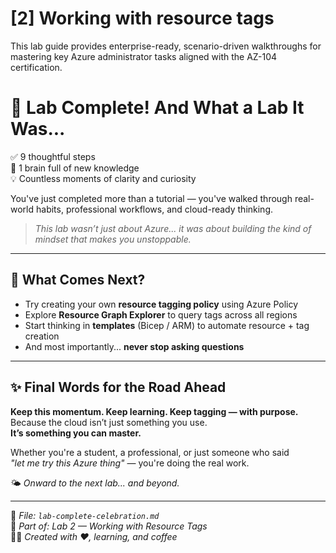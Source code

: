 # [2] Working with resource tags

This lab guide provides enterprise-ready, scenario-driven walkthroughs for mastering key Azure administrator tasks aligned with the AZ-104 certification.

# 🎉 Lab Complete! And What a Lab It Was...

✅ 9 thoughtful steps  
🧠 1 brain full of new knowledge  
💡 Countless moments of clarity and curiosity

You've just completed more than a tutorial — you've walked through real-world habits, professional workflows, and cloud-ready thinking.

> *This lab wasn’t just about Azure... it was about building the kind of mindset that makes you unstoppable.*

---

## 💭 What Comes Next?

- Try creating your own **resource tagging policy** using Azure Policy  
- Explore **Resource Graph Explorer** to query tags across all regions  
- Start thinking in **templates** (Bicep / ARM) to automate resource + tag creation  
- And most importantly... **never stop asking questions**

---

## ✨ Final Words for the Road Ahead

**Keep this momentum. Keep learning. Keep tagging — with purpose.**  
Because the cloud isn’t just something you use.  
**It’s something you can master.**

Whether you're a student, a professional, or just someone who said  
_"let me try this Azure thing"_ — you're doing the real work.

🌤️ *Onward to the next lab... and beyond.*

---

🔖 _File: `lab-complete-celebration.md`_  
📘 _Part of: Lab 2 — Working with Resource Tags_  
👨‍💻 _Created with ❤️, learning, and coffee_

